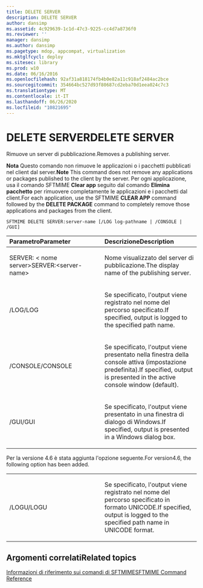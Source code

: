 ```yaml
---
title: DELETE SERVER
description: DELETE SERVER
author: dansimp
ms.assetid: 4c929639-1c1d-47c3-9225-cc4d7a8736f0
ms.reviewer: ''
manager: dansimp
ms.author: dansimp
ms.pagetype: mdop, appcompat, virtualization
ms.mktglfcycl: deploy
ms.sitesec: library
ms.prod: w10
ms.date: 06/16/2016
ms.openlocfilehash: 92af31a818174fb4b0e82a11c918af2484ac2bce
ms.sourcegitcommit: 354664bc527d93f80687cd2eba70d1eea024c7c3
ms.translationtype: MT
ms.contentlocale: it-IT
ms.lasthandoff: 06/26/2020
ms.locfileid: "10821695"
---
```

# <span data-ttu-id="58f8e-103">DELETE SERVER</span><span class="sxs-lookup"><span data-stu-id="58f8e-103">DELETE SERVER</span></span>


<span data-ttu-id="58f8e-104">Rimuove un server di pubblicazione.</span><span class="sxs-lookup"><span data-stu-id="58f8e-104">Removes a publishing server.</span></span>

<span data-ttu-id="58f8e-105">**Nota**  Questo comando non rimuove le applicazioni o i pacchetti pubblicati nel client dal server.</span><span class="sxs-lookup"><span data-stu-id="58f8e-105">**Note** This command does not remove any applications or packages published to the client by the server.</span></span> <span data-ttu-id="58f8e-106">Per ogni applicazione, usa il comando SFTMIME **Clear app** seguito dal comando **Elimina pacchetto** per rimuovere completamente le applicazioni e i pacchetti dal client.</span><span class="sxs-lookup"><span data-stu-id="58f8e-106">For each application, use the SFTMIME **CLEAR APP** command followed by the **DELETE PACKAGE** command to completely remove those applications and packages from the client.</span></span>

 

`SFTMIME DELETE SERVER:server-name [/LOG log-pathname | /CONSOLE | /GUI]`

<table>
<colgroup>
<col width="50%" />
<col width="50%" />
</colgroup>
<thead>
<tr class="header">
<th align="left"><span data-ttu-id="58f8e-107">Parametro</span><span class="sxs-lookup"><span data-stu-id="58f8e-107">Parameter</span></span></th>
<th align="left"><span data-ttu-id="58f8e-108">Descrizione</span><span class="sxs-lookup"><span data-stu-id="58f8e-108">Description</span></span></th>
</tr>
</thead>
<tbody>
<tr class="odd">
<td align="left"><p><span data-ttu-id="58f8e-109">SERVER: &lt; nome server&gt;</span><span class="sxs-lookup"><span data-stu-id="58f8e-109">SERVER:&lt;server-name&gt;</span></span></p></td>
<td align="left"><p><span data-ttu-id="58f8e-110">Nome visualizzato del server di pubblicazione.</span><span class="sxs-lookup"><span data-stu-id="58f8e-110">The display name of the publishing server.</span></span></p></td>
</tr>
<tr class="even">
<td align="left"><p><span data-ttu-id="58f8e-111">/LOG</span><span class="sxs-lookup"><span data-stu-id="58f8e-111">/LOG</span></span></p></td>
<td align="left"><p><span data-ttu-id="58f8e-112">Se specificato, l'output viene registrato nel nome del percorso specificato.</span><span class="sxs-lookup"><span data-stu-id="58f8e-112">If specified, output is logged to the specified path name.</span></span></p></td>
</tr>
<tr class="odd">
<td align="left"><p><span data-ttu-id="58f8e-113">/CONSOLE</span><span class="sxs-lookup"><span data-stu-id="58f8e-113">/CONSOLE</span></span></p></td>
<td align="left"><p><span data-ttu-id="58f8e-114">Se specificato, l'output viene presentato nella finestra della console attiva (impostazione predefinita).</span><span class="sxs-lookup"><span data-stu-id="58f8e-114">If specified, output is presented in the active console window (default).</span></span></p></td>
</tr>
<tr class="even">
<td align="left"><p><span data-ttu-id="58f8e-115">/GUI</span><span class="sxs-lookup"><span data-stu-id="58f8e-115">/GUI</span></span></p></td>
<td align="left"><p><span data-ttu-id="58f8e-116">Se specificato, l'output viene presentato in una finestra di dialogo di Windows.</span><span class="sxs-lookup"><span data-stu-id="58f8e-116">If specified, output is presented in a Windows dialog box.</span></span></p></td>
</tr>
</tbody>
</table>

 

<span data-ttu-id="58f8e-117">Per la versione 4.6 è stata aggiunta l'opzione seguente.</span><span class="sxs-lookup"><span data-stu-id="58f8e-117">For version4.6, the following option has been added.</span></span>

<table>
<colgroup>
<col width="50%" />
<col width="50%" />
</colgroup>
<tbody>
<tr class="odd">
<td align="left"><p><span data-ttu-id="58f8e-118">/LOGU</span><span class="sxs-lookup"><span data-stu-id="58f8e-118">/LOGU</span></span></p></td>
<td align="left"><p><span data-ttu-id="58f8e-119">Se specificato, l'output viene registrato nel nome del percorso specificato in formato UNICODE.</span><span class="sxs-lookup"><span data-stu-id="58f8e-119">If specified, output is logged to the specified path name in UNICODE format.</span></span></p></td>
</tr>
</tbody>
</table>

 

## <span data-ttu-id="58f8e-120">Argomenti correlati</span><span class="sxs-lookup"><span data-stu-id="58f8e-120">Related topics</span></span>


[<span data-ttu-id="58f8e-121">Informazioni di riferimento sui comandi di SFTMIME</span><span class="sxs-lookup"><span data-stu-id="58f8e-121">SFTMIME Command Reference</span></span>](sftmime--command-reference.md)

 

 





